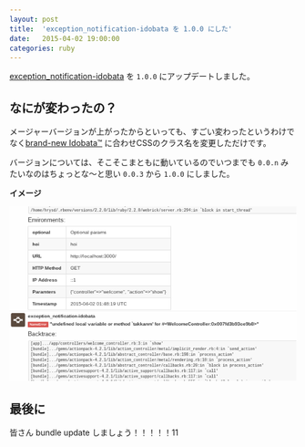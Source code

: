 ```yaml
---
layout: post
title:  'exception_notification-idobata を 1.0.0 にした'
date:   2015-04-02 19:00:00
categories: ruby
---
```


[exception_notification-idobata](https://github.com/hrysd/exception_notification-idobata) を `1.0.0` にアップデートしました。

## なにが変わったの？

メージャーバージョンが上がったからといっても、すごい変わったというわけでなく[brand-new Idobata™](http://blog.idobata.io/post/115181024997) に合わせCSSのクラス名を変更しただけです。

バージョンについては、そこそこまともに動いているのでいつまでも `0.0.n` みたいなのはちょっとな〜と思い `0.0.3` から `1.0.0` にしました。

**イメージ**

![exception_notification-idobata](./adapt_to_brand_new_idobata.png)

## 最後に

皆さん bundle update しましょう！！！！！11
